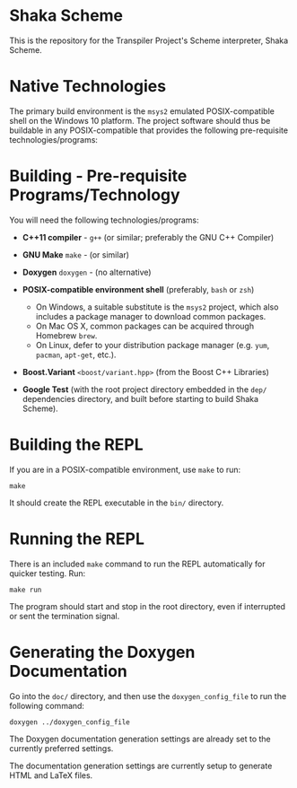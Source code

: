 # Shaka Scheme

This is the repository for the Transpiler Project's Scheme interpreter,
Shaka Scheme.

# Native Technologies

The primary build environment is the `msys2` emulated POSIX-compatible shell
on the Windows 10 platform. The project software should thus be buildable
in any POSIX-compatible that provides the following pre-requisite
technologies/programs:

# Building - Pre-requisite Programs/Technology

You will need the following technologies/programs:

- **C++11 compiler** - `g++` (or similar; preferably the GNU C++ Compiler)
- **GNU Make** `make` - (or similar)
- **Doxygen** `doxygen` - (no alternative)
- **POSIX-compatible environment shell** (preferably, `bash` or `zsh`)
    - On Windows, a suitable substitute is the `msys2` project, which also
      includes a package manager to download common packages.
    - On Mac OS X, common packages can be acquired through Homebrew `brew`.
    - On Linux, defer to your distribution package manager
      (e.g. `yum`, `pacman`, `apt-get`, etc.).

- **Boost.Variant** `<boost/variant.hpp>` (from the Boost C++ Libraries)
- **Google Test** (with the root project directory embedded in the `dep/`
  dependencies directory, and built before starting to build Shaka Scheme).

# Building the REPL

If you are in a POSIX-compatible environment, use `make` to run:

    make

It should create the REPL executable in the `bin/` directory.

# Running the REPL

There is an included `make` command to run the REPL automatically for
quicker testing. Run:

    make run

The program should start and stop in the root directory, even if interrupted
or sent the termination signal.

# Generating the Doxygen Documentation

Go into the `doc/` directory, and then use the `doxygen_config_file` to run the
following command:

    doxygen ../doxygen_config_file

The Doxygen documentation generation settings are already set to the currently
preferred settings.

The documentation generation settings are currently setup to generate HTML and
LaTeX files.

